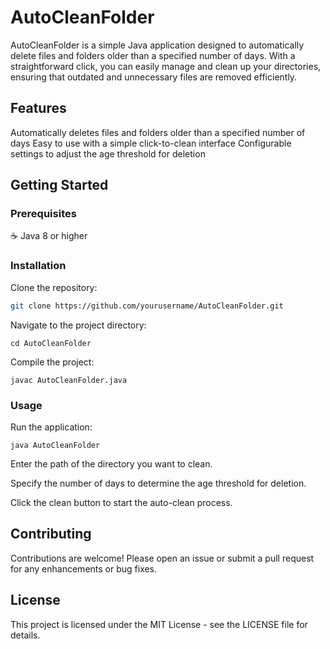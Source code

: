 # AutoCleanFolder

AutoCleanFolder is a simple Java application designed to automatically delete files and folders older than a specified number of days. With a straightforward click, you can easily manage and clean up your directories, ensuring that outdated and unnecessary files are removed efficiently.

## Features

Automatically deletes files and folders older than a specified number of days
Easy to use with a simple click-to-clean interface
Configurable settings to adjust the age threshold for deletion

## Getting Started

### Prerequisites

 ☕️ Java 8 or higher

### Installation

Clone the repository:
 ```bash
git clone https://github.com/yourusername/AutoCleanFolder.git
```
Navigate to the project directory:

```
cd AutoCleanFolder
```
Compile the project:
```
javac AutoCleanFolder.java
```
### Usage

Run the application:
```
java AutoCleanFolder
```
Enter the path of the directory you want to clean.

Specify the number of days to determine the age threshold for deletion.

Click the clean button to start the auto-clean process.

## Contributing

Contributions are welcome! Please open an issue or submit a pull request for any enhancements or bug fixes.

## License

This project is licensed under the MIT License - see the LICENSE file for details.